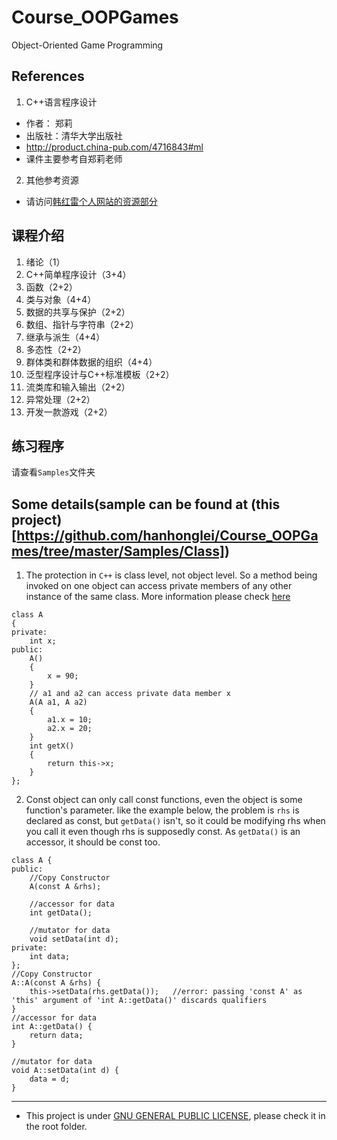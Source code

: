 # Course_OOPGames
Object-Oriented Game Programming

## References
1. C++语言程序设计
- 作者： 郑莉   
- 出版社：清华大学出版社
- http://product.china-pub.com/4716843#ml
- 课件主要参考自郑莉老师
2. 其他参考资源
- 请访问[韩红雷个人网站的资源部分](https://hanhonglei.github.io/links/)

## 课程介绍
1. 绪论（1）
2. C++简单程序设计（3+4）
2. 函数（2+2）
2. 类与对象（4+4）
2. 数据的共享与保护（2+2）
2. 数组、指针与字符串（2+2）
2. 继承与派生（4+4）
2. 多态性（2+2）
2. 群体类和群体数据的组织（4+4）
2. 泛型程序设计与C++标准模板（2+2）
2. 流类库和输入输出（2+2）
2. 异常处理（2+2）
2. 开发一款游戏（2+2）

## 练习程序
请查看`Samples`文件夹

## Some details(sample can be found at (this project)[https://github.com/hanhonglei/Course_OOPGames/tree/master/Samples/Class])
1. The protection in `C++` is class level, not object level. So a method being invoked on one object can access private members of any other instance of the same class. More information please check [here](https://stackoverflow.com/questions/7396846/with-a-private-modifier-why-can-the-member-in-other-objects-be-accessed-directl)
```
class A 
{
private:
    int x;
public:
    A()
    {
        x = 90;
    }
	// a1 and a2 can access private data member x
    A(A a1, A a2)
    {
        a1.x = 10;
        a2.x = 20;
    }
    int getX()
    {
        return this->x;
    }
};
```

2. Const object can only call const functions, even the object is some function's parameter. like the example below, the problem is `rhs` is declared as const, but `getData()` isn't, so it could be modifying rhs when you call it even though rhs is supposedly const. As `getData()` is an accessor, it should be const too.

```
class A {
public:
    //Copy Constructor
    A(const A &rhs);

    //accessor for data
    int getData();
	
	//mutator for data
    void setData(int d);
private:
    int data;
};
//Copy Constructor
A::A(const A &rhs) {
    this->setData(rhs.getData()); 	//error: passing 'const A' as 'this' argument of 'int A::getData()' discards qualifiers
}
//accessor for data
int A::getData() {
    return data;
}

//mutator for data
void A::setData(int d) {
    data = d;
}
```

----

- This project is under [GNU GENERAL PUBLIC LICENSE](https://www.gnu.org/licenses/), please check it in the root folder.